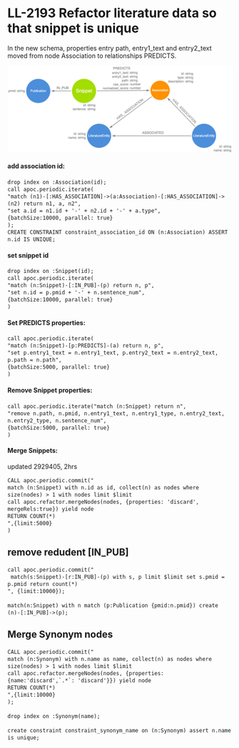# LL-2193 Refactor literature data so that snippet is unique

In the new schema, properties entry path, entry1_text and entry2_text moved from node Association to relationships PREDICTS.

![](img/arrow_map_literature.png)

#### add association id:
  ``` 
drop index on :Association(id);
 call apoc.periodic.iterate(
 "match (n1)-[:HAS_ASSOCIATION]->(a:Association)-[:HAS_ASSOCIATION]->(n2) return n1, a, n2", 
 "set a.id = n1.id + '-' + n2.id + '-' + a.type",
 {batchSize:10000, parallel: true}
 );
CREATE CONSTRAINT constraint_association_id ON (n:Association) ASSERT n.id IS UNIQUE;
  ```
#### set snippet id
``` 
drop index on :Snippet(id);
call apoc.periodic.iterate(
"match (n:Snippet)-[:IN_PUB]-(p) return n, p",
"set n.id = p.pmid + '-' + n.sentence_num", 
{batchSize:10000, parallel: true}
)
```

#### Set PREDICTS properties:
``` 
call apoc.periodic.iterate(
"match (n:Snippet)-[p:PREDICTS]-(a) return n, p",
"set p.entry1_text = n.entry1_text, p.entry2_text = n.entry2_text, p.path = n.path",
{batchSize:5000, parallel: true}
)
```
#### Remove Snippet properties:
``` 
call apoc.periodic.iterate("match (n:Snippet) return n",
"remove n.path, n.pmid, n.entry1_text, n.entry1_type, n.entry2_text, n.entry2_type, n.sentence_num",
{batchSize:5000, parallel: true}
)
```
#### Merge Snippets:
updated 2929405, 2hrs
``` 
CALL apoc.periodic.commit("
match (n:Snippet) with n.id as id, collect(n) as nodes where size(nodes) > 1 with nodes limit $limit
call apoc.refactor.mergeNodes(nodes, {properties: 'discard', mergeRels:true}) yield node
RETURN COUNT(*)
",{limit:5000}
) 
```
## remove redudent [IN_PUB]
```
call apoc.periodic.commit("
 match(s:Snippet)-[r:IN_PUB]-(p) with s, p limit $limit set s.pmid = p.pmid return count(*)   
", {limit:10000});

match(n:Snippet) with n match (p:Publication {pmid:n.pmid}) create (n)-[:IN_PUB]->(p);
```

## Merge Synonym nodes
``` 
CALL apoc.periodic.commit("
match (n:Synonym) with n.name as name, collect(n) as nodes where size(nodes) > 1 with nodes limit $limit
call apoc.refactor.mergeNodes(nodes, {properties: {name:'discard',`.*`: 'discard'}}) yield node
RETURN COUNT(*)
",{limit:10000}
);

drop index on :Synonym(name);

create constraint constraint_synonym_name on (n:Synonym) assert n.name is unique;
```